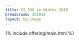 ```yaml
---
title: CS 330 in Winter 2010
breadcrumb: 201010
layout: bg-image
---
```


{% include offering/main.html %}
